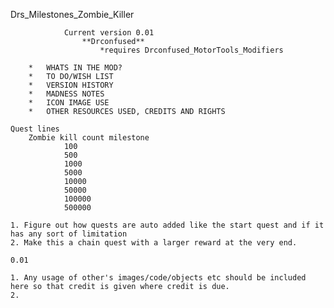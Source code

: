 Drs_Milestones_Zombie_Killer

				Current version 0.01	
					**Drconfused**
						*requires Drconfused_MotorTools_Modifiers

<!-- ~~~~~~~~~~~~~~~~~~~~~~~~~~~~~~~~~~~~~~~~~~~~~~~~~~~~~~~~~~~~~~~~~~ -->
<!-- ~~~~~~~~~~~~~~~~~~~~~~~CONTENTS~~~~~~~~~~~~~~~~~~~~~~~~~~~~~~~~~~~ -->			
		* 	WHATS IN THE MOD?
		*	TO DO/WISH LIST
		*	VERSION HISTORY
		*	MADNESS NOTES
		*	ICON IMAGE USE
		*	OTHER RESOURCES USED, CREDITS AND RIGHTS

<!-- ~~~~~~~~~~~~~~~~~~~~~~~~~~~~~~~~~~~~~~~~~~~~~~~~~~~~~~~~~~~~~~~~~~ -->
<!-- ~~~~~~~~~~~~~~~~~~~~~~~WHATS IN THE MOD?~~~~~~~~~~~~~~~~~~~~~~~~~~ -->	

	Quest lines
		Zombie kill count milestone
				100
				500
				1000
				5000
				10000
				50000
				100000
				500000
		
	

<!-- ~~~~~~~~~~~~~~~~~~~~~~~~~~~~~~~~~~~~~~~~~~~~~~~~~~~~~~~~~~~~~~~~~~ -->
<!-- ~~~~~~~~~~~~~~~~~~~~~~~~TO DO/WISH LIST~~~~~~~~~~~~~~~~~~~~~~~~~~~ -->

	1. Figure out how quests are auto added like the start quest and if it has any sort of limitation
	2. Make this a chain quest with a larger reward at the very end.

<!-- ~~~~~~~~~~~~~~~~~~~~~~~~~~~~~~~~~~~~~~~~~~~~~~~~~~~~~~~~~~~~~~~~~~ -->
<!-- ~~~~~~~~~~~~~~~~~~~~~~~VERSION HISTORY~~~~~~~~~~~~~~~~~~~~~~~~~~~~ -->

	
	0.01	
		
	
<!-- ~~~~~~~~~~~~~~~~~~~~~~~~~~~~~~~~~~~~~~~~~~~~~~~~~~~~~~~~~~~~~~~~~~ -->
<!-- ~~~~~~~~~~~~~~~~~~~~~~~MADNESS NOTES~~~~~~~~~~~~~~~~~~~~~~~~~~~~~~ -->			


<!-- ~~~~~~~~~~~~~~~~~~~~~~~~~~~~~~~~~~~~~~~~~~~~~~~~~~~~~~~~~~~~~~~~~~ -->
<!-- ~~~~~~~~~~~~~~~~~~~~~~~ICON IMAGE USE~~~~~~~~~~~~~~~~~~~~~~~~~~~~~ -->

	1. Any usage of other's images/code/objects etc should be included here so that credit is given where credit is due. 
	2. 
	
	
<!-- ~~~~~~~~~~~~~~~~~~~~~~~~~~~~~~~~~~~~~~~~~~~~~~~~~~~~~~~~~~~~~~~~~~ -->
<!-- ~~~~~~~~~~~OTHER RESOURCES USED, CREDITS AND RIGHTS~~~~~~~~~~~~~~~ -->


